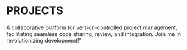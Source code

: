 # PROJECTS
A collaborative platform for version-controlled project management, facilitating seamless code sharing, review, and integration. Join me in revolutionizing development!"
